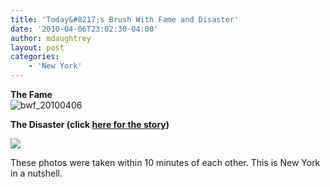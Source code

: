 ```yaml
---
title: 'Today&#8217;s Brush With Fame and Disaster'
date: '2010-04-06T23:02:30-04:00'
author: mdaughtrey
layout: post
categories:
    - 'New York'
---
```


**The Fame**  
![](/assets/uploads/2010/04/bwf_20100406.jpg "bwf_20100406")

**The Disaster (click [here for the story](http://www.nydailynews.com/news/2010/04/06/2010-04-06_underground_fire_on_w_52nd_st_makes_asphalt_explode_four_buildings_evacuated_no_.html))**

![](/assets/uploads/2010/04/l_2048_1536_E88755C4-CA6A-4E24-9056-F794B41EC4C8.jpeg)

These photos were taken within 10 minutes of each other. This is New York in a nutshell.
